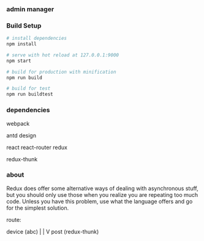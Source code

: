 ### admin manager


### Build Setup

``` bash
# install dependencies
npm install

# serve with hot reload at 127.0.0.1:9000
npm start

# build for production with minification
npm run build

# build for test
npm run buildtest
```

### dependencies

webpack

antd design

react react-router redux

redux-thunk

### about
Redux does offer some alternative ways of dealing with asynchronous stuff, but you should only use those when you realize you are repeating too much code. Unless you have this problem, use what the language offers and go for the simplest solution.

route:

device (abc)
    |
    |
    V
post  (redux-thunk)
